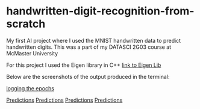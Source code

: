 # handwritten-digit-recognition-from-scratch
My first AI project where I used the MNIST handwritten data to predict handwritten digits. This was a part of my DATASCI 2G03 course at McMaster University

For this project I used the Eigen library in C++ [link to Eigen Lib](https://eigen.tuxfamily.org/dox/GettingStarted.html)

Below are the screenshots of the output produced in the terminal:

[logging the epochs](https://github.com/jay-esh/handwritten-digit-recognition-from-scratch/blob/main/screenshots/Screenshot%202022-12-08%20at%2010.12.42%20PM.png)

[Predictions](https://github.com/jay-esh/handwritten-digit-recognition-from-scratch/blob/main/screenshots/testing0.png)
[Predictions](https://github.com/jay-esh/handwritten-digit-recognition-from-scratch/blob/main/screenshots/testing1.png)
[Predictions](https://github.com/jay-esh/handwritten-digit-recognition-from-scratch/blob/main/screenshots/testing2.png)
[Predictions](https://github.com/jay-esh/handwritten-digit-recognition-from-scratch/blob/main/screenshots/testing7.png)

